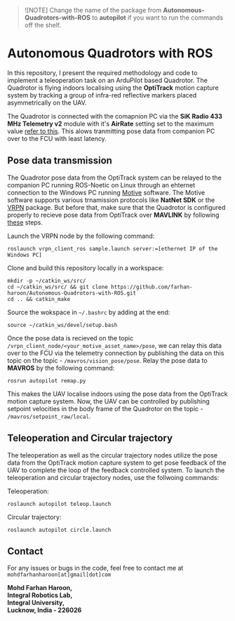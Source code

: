 > ![NOTE]
> Change the name of the package from **Autonomous-Quadrotors-with-ROS** to **autopilot** if you want to run the commands off the shelf.

# Autonomous Quadrotors with ROS

In this repository, I present the required methodology and code to implement a teleoperation task on an ArduPilot based Quadrotor. The Quadrotor is flying indoors localising using the **OptiTrack** motion capture system by tracking a group of infra-red reflective markers placed asymmetrically on the UAV. 

The Quadrotor is connected with the comapnion PC via the **SiK Radio 433 MHz Telemetry v2** module with it's **AirRate** setting set to the maximum value [refer to this](https://ardupilot.org/copter/docs/common-sik-telemetry-radio.html). This alows tranmitting pose data from companion PC over to the FCU with least latency. 

## Pose data transmission

The Quadrotor pose data from the OptiTrack system can be relayed to the companion PC running ROS-Noetic on Linux through an ehternet connection to the Windows PC running [Motive](https://optitrack.com/software/motive/) software. The Motive software supports various trnamission protocols like **NatNet SDK** or the [VRPN](http://wiki.ros.org/vrpn_client_ros) package. But before that, make sure that the Quadrotor is configured properly to recieve pose data from OptiTrack over **MAVLINK** by following [these](https://ardupilot.org/copter/docs/common-optitrack.html) steps.

Launch the VRPN node by the following command:

```
roslaunch vrpn_client_ros sample.launch server:=[ethernet IP of the Windows PC]
```

Clone and build this repository locally in a workspace:
```
mkdir -p ~/catkin_ws/src/
cd ~/catkin_ws/src/ && git clone https://github.com/farhan-haroon/Autonomous-Quadrotors-with-ROS.git
cd .. && catkin_make
```

Source the wokspace in `~/.bashrc` by adding at the end: 
```
source ~/catkin_ws/devel/setup.bash
```

Once the pose data is recieved on the topic `/vrpn_client_node/<your_motive_asset_name>/pose`, we can relay this data over to the FCU via the telemetry connection by publishing the data on this topic on the topic - `/mavros/vision_pose/pose`. Relay the pose data to **MAVROS** by the following command:

```
rosrun autopilot remap.py
```

This makes the UAV localise indoors using the pose data from the OptiTrack motion capture system. Now, the UAV can be controlled by publishing setpoint velocities in the body frame of the Quadrotor on the topic - `/mavros/setpoint_raw/local`.


## Teleoperation and Circular trajectory

The teleoperation as well as the circular trajectory nodes utilize the pose data from the OptiTrack motion capture system to get pose feedback of the UAV to complete the loop of the feedback controlled system. To launch the teleoperation and circular trajectory nodes, use the follwoing commands:

Teleoperation:
```
roslaunch autopilot teleop.launch
```

Circular trajectory:
```
roslaunch autopilot circle.launch
```

## Contact

For any issues or bugs in the code, feel free to contact me at `mohdfarhanharoon[at]gmail[dot]com`

**Mohd Farhan Haroon,  
Integral Robotics Lab,  
Integral University,  
Lucknow, India - 226026**
